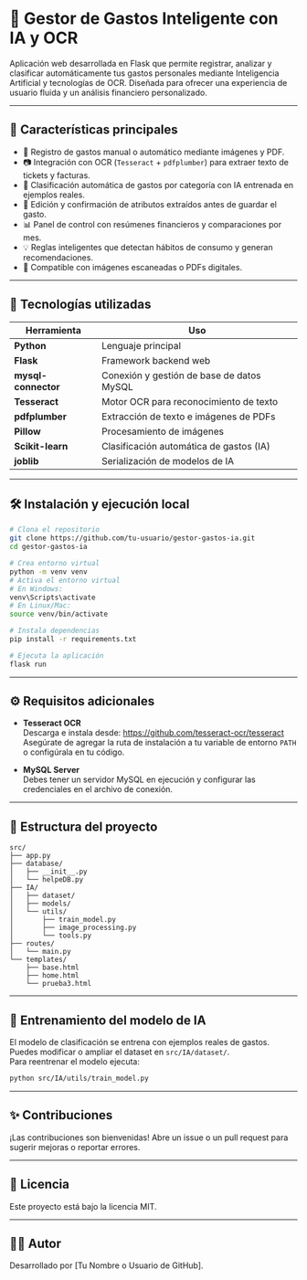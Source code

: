 # 💸 Gestor de Gastos Inteligente con IA y OCR

Aplicación web desarrollada en Flask que permite registrar, analizar y clasificar automáticamente tus gastos personales mediante Inteligencia Artificial y tecnologías de OCR. Diseñada para ofrecer una experiencia de usuario fluida y un análisis financiero personalizado.

---

## 🧠 Características principales

- 📝 Registro de gastos manual o automático mediante imágenes y PDF.
- 📷 Integración con OCR (`Tesseract` + `pdfplumber`) para extraer texto de tickets y facturas.
- 🤖 Clasificación automática de gastos por categoría con IA entrenada en ejemplos reales.
- 🧾 Edición y confirmación de atributos extraídos antes de guardar el gasto.
- 📊 Panel de control con resúmenes financieros y comparaciones por mes.
- 💡 Reglas inteligentes que detectan hábitos de consumo y generan recomendaciones.
- 🧾 Compatible con imágenes escaneadas o PDFs digitales.

---

## 🚀 Tecnologías utilizadas

| Herramienta         | Uso                                         |
|---------------------|---------------------------------------------|
| **Python**          | Lenguaje principal                          |
| **Flask**           | Framework backend web                       |
| **mysql-connector** | Conexión y gestión de base de datos MySQL   |
| **Tesseract**       | Motor OCR para reconocimiento de texto      |
| **pdfplumber**      | Extracción de texto e imágenes de PDFs      |
| **Pillow**          | Procesamiento de imágenes                   |
| **Scikit-learn**    | Clasificación automática de gastos (IA)     |
| **joblib**          | Serialización de modelos de IA              |

---

## 🛠️ Instalación y ejecución local

```bash
# Clona el repositorio
git clone https://github.com/tu-usuario/gestor-gastos-ia.git
cd gestor-gastos-ia

# Crea entorno virtual
python -m venv venv
# Activa el entorno virtual
# En Windows:
venv\Scripts\activate
# En Linux/Mac:
source venv/bin/activate

# Instala dependencias
pip install -r requirements.txt

# Ejecuta la aplicación
flask run
```

---

## ⚙️ Requisitos adicionales

- **Tesseract OCR**  
  Descarga e instala desde: https://github.com/tesseract-ocr/tesseract  
  Asegúrate de agregar la ruta de instalación a tu variable de entorno `PATH` o configúrala en tu código.

- **MySQL Server**  
  Debes tener un servidor MySQL en ejecución y configurar las credenciales en el archivo de conexión.

---

## 📂 Estructura del proyecto

```
src/
├── app.py
├── database/
│   ├── __init__.py
│   └── helpeDB.py
├── IA/
│   ├── dataset/
│   ├── models/
│   └── utils/
│       ├── train_model.py
│       ├── image_processing.py
│       └── tools.py
├── routes/
│   └── main.py
└── templates/
    ├── base.html
    ├── home.html
    └── prueba3.html
```

---

## 🧪 Entrenamiento del modelo de IA

El modelo de clasificación se entrena con ejemplos reales de gastos. Puedes modificar o ampliar el dataset en `src/IA/dataset/`.  
Para reentrenar el modelo ejecuta:

```bash
python src/IA/utils/train_model.py
```

---

## ✨ Contribuciones

¡Las contribuciones son bienvenidas! Abre un issue o un pull request para sugerir mejoras o reportar errores.

---

## 📄 Licencia

Este proyecto está bajo la licencia MIT.

---

## 🙋‍♂️ Autor

Desarrollado por [Tu Nombre o Usuario de GitHub].
